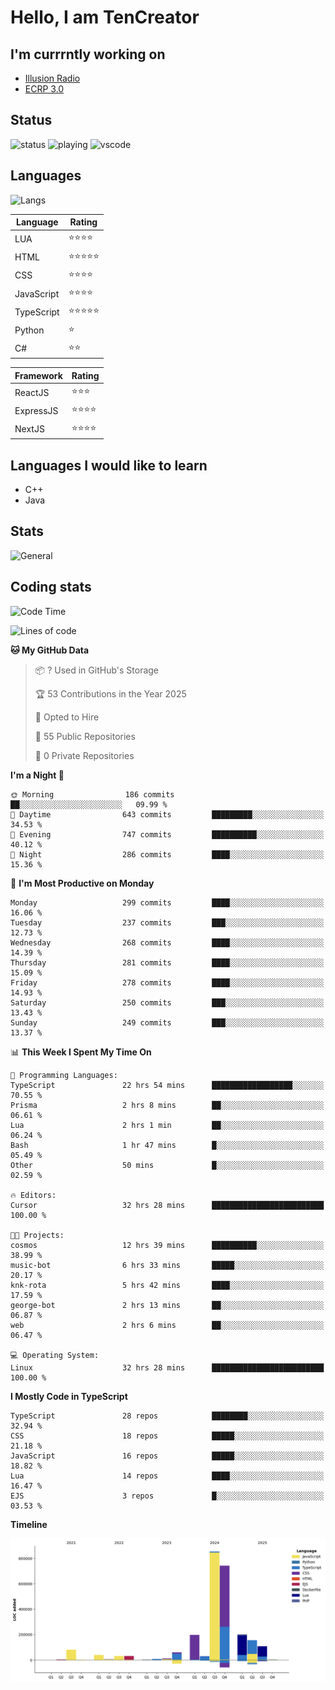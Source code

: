 # Hello, I am TenCreator

## I'm currrntly working on
- [Illusion Radio](https://illusionradio.co.uk/)
- [ECRP 3.0](http://github.com/Emerald-Coast-Roleplay/)

## Status
![status](https://api.statusbadges.me/badge/status/518334475038359555?simple=true&style=for-the-badge)
![playing](https://api.statusbadges.me/badge/playing/518334475038359555?style=for-the-badge)
![vscode](https://api.statusbadges.me/badge/vscode/518334475038359555?style=for-the-badge)

## Languages
![Langs](https://github-readme-stats.vercel.app/api/top-langs/?username=tencreator&layout=compact&theme=radical)


|Language|Rating|
|--------|------|
|LUA|⭐️⭐️⭐️⭐️|
|HTML|⭐️⭐️⭐️⭐️⭐️|
|CSS|⭐️⭐️⭐️⭐️|
|JavaScript|⭐️⭐️⭐️⭐️|
|TypeScript|⭐️⭐️⭐️⭐️⭐️|
|Python|⭐️|
|C#|⭐️⭐️ |

|Framework|Rating|
|--------|------|
|ReactJS|⭐️⭐️⭐|
|ExpressJS|⭐️⭐️⭐️⭐️|
|NextJS|⭐️⭐️⭐⭐️|

## Languages I would like to learn
- C++
- Java

## Stats
![General](https://github-readme-stats.vercel.app/api?username=tencreator&show_icons=true&theme=radical)

## Coding stats

<!--START_SECTION:waka-->
![Code Time](http://img.shields.io/badge/Code%20Time-436%20hrs%206%20mins-blue)

![Lines of code](https://img.shields.io/badge/From%20Hello%20World%20I%27ve%20Written-1.9%20million%20lines%20of%20code-blue)

**🐱 My GitHub Data** 

> 📦 ? Used in GitHub's Storage 
 > 
> 🏆 53 Contributions in the Year 2025
 > 
> 💼 Opted to Hire
 > 
> 📜 55 Public Repositories 
 > 
> 🔑 0 Private Repositories 
 > 
**I'm a Night 🦉** 

```text
🌞 Morning                186 commits         ██░░░░░░░░░░░░░░░░░░░░░░░   09.99 % 
🌆 Daytime                643 commits         █████████░░░░░░░░░░░░░░░░   34.53 % 
🌃 Evening                747 commits         ██████████░░░░░░░░░░░░░░░   40.12 % 
🌙 Night                  286 commits         ████░░░░░░░░░░░░░░░░░░░░░   15.36 % 
```
📅 **I'm Most Productive on Monday** 

```text
Monday                   299 commits         ████░░░░░░░░░░░░░░░░░░░░░   16.06 % 
Tuesday                  237 commits         ███░░░░░░░░░░░░░░░░░░░░░░   12.73 % 
Wednesday                268 commits         ████░░░░░░░░░░░░░░░░░░░░░   14.39 % 
Thursday                 281 commits         ████░░░░░░░░░░░░░░░░░░░░░   15.09 % 
Friday                   278 commits         ████░░░░░░░░░░░░░░░░░░░░░   14.93 % 
Saturday                 250 commits         ███░░░░░░░░░░░░░░░░░░░░░░   13.43 % 
Sunday                   249 commits         ███░░░░░░░░░░░░░░░░░░░░░░   13.37 % 
```


📊 **This Week I Spent My Time On** 

```text
💬 Programming Languages: 
TypeScript               22 hrs 54 mins      ██████████████████░░░░░░░   70.55 % 
Prisma                   2 hrs 8 mins        ██░░░░░░░░░░░░░░░░░░░░░░░   06.61 % 
Lua                      2 hrs 1 min         ██░░░░░░░░░░░░░░░░░░░░░░░   06.24 % 
Bash                     1 hr 47 mins        █░░░░░░░░░░░░░░░░░░░░░░░░   05.49 % 
Other                    50 mins             █░░░░░░░░░░░░░░░░░░░░░░░░   02.59 % 

🔥 Editors: 
Cursor                   32 hrs 28 mins      █████████████████████████   100.00 % 

🐱‍💻 Projects: 
cosmos                   12 hrs 39 mins      ██████████░░░░░░░░░░░░░░░   38.99 % 
music-bot                6 hrs 33 mins       █████░░░░░░░░░░░░░░░░░░░░   20.17 % 
knk-rota                 5 hrs 42 mins       ████░░░░░░░░░░░░░░░░░░░░░   17.59 % 
george-bot               2 hrs 13 mins       ██░░░░░░░░░░░░░░░░░░░░░░░   06.87 % 
web                      2 hrs 6 mins        ██░░░░░░░░░░░░░░░░░░░░░░░   06.47 % 

💻 Operating System: 
Linux                    32 hrs 28 mins      █████████████████████████   100.00 % 
```

**I Mostly Code in TypeScript** 

```text
TypeScript               28 repos            ████████░░░░░░░░░░░░░░░░░   32.94 % 
CSS                      18 repos            █████░░░░░░░░░░░░░░░░░░░░   21.18 % 
JavaScript               16 repos            █████░░░░░░░░░░░░░░░░░░░░   18.82 % 
Lua                      14 repos            ████░░░░░░░░░░░░░░░░░░░░░   16.47 % 
EJS                      3 repos             █░░░░░░░░░░░░░░░░░░░░░░░░   03.53 % 
```



**Timeline**

![Lines of Code chart](https://raw.githubusercontent.com/tencreator/tencreator/main/assets/bar_graph.png)


<!--END_SECTION:waka-->
